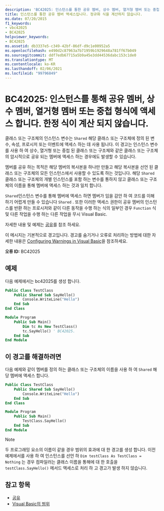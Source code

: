 ```yaml
---
description: 'BC42025: 인스턴스를 통한 공유 멤버, 상수 멤버, 열거형 멤버 또는 중첩 형식 액세스에 대해 자세히 알아보세요. 한정 식이 계산 되지 않습니다.'
title: 인스턴스를 통한 공유 멤버 액세스입니다. 정규화 식을 계산하지 않습니다.
ms.date: 07/20/2015
f1_keywords:
- vbc42025
- BC42025
helpviewer_keywords:
- BC42025
ms.assetid: db3337e5-c349-42bf-86df-d9c1e00952a5
ms.openlocfilehash: e490d2c87963a7b71959b1929648a781ff67b049
ms.sourcegitcommit: ddf7edb67715a5b9a45e3dd44536dabc153c1de0
ms.translationtype: MT
ms.contentlocale: ko-KR
ms.lasthandoff: 02/06/2021
ms.locfileid: "99796849"
---
```

# <a name="bc42025-access-of-shared-member-constant-member-enum-member-or-nested-type-through-an-instance-qualifying-expression-will-not-be-evaluated"></a>BC42025: 인스턴스를 통해 공유 멤버, 상수 멤버, 열거형 멤버 또는 중첩 형식에 액세스 합니다. 한정 식이 계산 되지 않습니다.

클래스 또는 구조체의 인스턴스 변수는 `Shared` 해당 클래스 또는 구조체에 정의 된 변수, 속성, 프로시저 또는 이벤트에 액세스 하는 데 사용 됩니다. 이 경고는 인스턴스 변수를 사용 하 여 상수, 열거형 또는 중첩 된 클래스 또는 구조체와 같은 클래스 또는 구조체의 암시적으로 공유 되는 멤버에 액세스 하는 경우에도 발생할 수 있습니다.

멤버를 공유 하는 목적은 해당 멤버의 복사본을 하나만 만들고 해당 복사본을 선언 된 클래스 또는 구조체의 모든 인스턴스에서 사용할 수 있도록 하는 것입니다. 해당 `Shared` 클래스 또는 구조체의 개별 인스턴스를 포함 하는 변수를 통하지 않고 클래스 또는 구조체의 이름을 통해 멤버에 액세스 하는 것과 일치 합니다.

`Shared`인스턴스 변수를 통해 멤버에 액세스 하면 멤버가 임을 감안 하 여 코드를 이해 하기 어렵게 만들 수 있습니다 `Shared` . 또한 이러한 액세스 권한이 공유 멤버의 인스턴스를 반환 하는 프로시저와 같이 다른 동작을 수행 하는 식의 일부인 경우 `Function` 식 및 다른 작업을 수행 하는 다른 작업을 무시 Visual Basic.

자세한 내용 및 예제는 [공유](../modifiers/shared.md)를 참조 하세요.

이 메시지는 기본적으로 경고입니다. 경고를 숨기거나 오류로 처리하는 방법에 대한 자세한 내용은 [Configuring Warnings in Visual Basic](/visualstudio/ide/configuring-warnings-in-visual-basic)을 참조하세요.

**오류 ID:** BC42025

## <a name="example"></a>예제

다음 예제에서는 bc42025를 생성 합니다.

```vb
Public Class TestClass
    Public Shared Sub SayHello()
        Console.WriteLine("Hello")
    End Sub
End Class

Module Program
    Public Sub Main()
        Dim tc As New TestClass()
        tc.SayHello() ' BC42025.
    End Sub
End Module
```

## <a name="to-address-this-warning"></a>이 경고를 해결하려면

다음 예제와 같이 멤버를 정의 하는 클래스 또는 구조체의 이름을 사용 하 여 `Shared` 해당 멤버에 액세스 합니다.

```vb
Public Class TestClass
    Public Shared Sub SayHello()
        Console.WriteLine("Hello")
    End Sub
End Class

Module Program
    Public Sub Main()
        TestClass.SayHello()
    End Sub
End Module
```

> [!NOTE]
> 두 프로그래밍 요소의 이름이 같을 경우 범위의 효과에 대 한 경고를 생성 합니다. 이전 예제에서를 사용 하 여 인스턴스를 선언 하 `Dim testClass As TestClass = Nothing` 는 경우 컴파일러는 클래스 이름을 통해에 대 한 호출을 `testClass.SayHello()` 메서드 액세스로 처리 하 고 경고가 발생 하지 않습니다.

## <a name="see-also"></a>참고 항목

- [공유](../modifiers/shared.md)
- [Visual Basic의 범위](../../programming-guide/language-features/declared-elements/scope.md)
